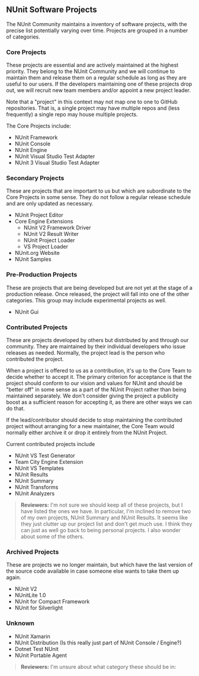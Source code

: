 ## NUnit Software Projects

The NUnit Community maintains a inventory of software projects, with the precise list potentially varying over time. Projects are grouped in a number of categories.

### Core Projects

   These projects are essential and are actively maintained at the highest priority. They belong to the NUnit Community and we will continue to maintain them and release them on a regular schedule as long as they are useful to our users. If the developers maintaining one of these projects drop out, we will recruit new team members and/or appoint a new project leader.

   Note that a "project" in this context may not map one to one to GitHub repositories. That is, a single project may have multiple repos and (less frequently) a single repo may house multiple projects.

   The Core Projects include:

   * NUnit Framework
   * NUnit Console
   * NUnit Engine
   * NUnit Visual Studio Test Adapter
   * NUnit 3 Visual Studio Test Adapter

### Secondary Projects

   These are projects that are important to us but which are subordinate to the Core Projects in some sense. They do not follow a regular release schedule and are only updated as necessary.

   * NUnit Project Editor
   * Core Engine Extensions
     * NUnit V2 Framework Driver
     * NUnit V2 Result Writer
     * NUnit Project Loader
     * VS Project Loader
   * NUnit.org Website
   * NUnit Samples

### Pre-Production Projects

   These are projects that are being developed but are not yet at the stage of a production release. Once released, the project will fall into one of the other categories. This group may include experimental projects as well.

   * NUnit Gui

### Contributed Projects

   These are projects developed by others but distributed by and through our community. They are maintained by their individual developers who issue releases as needed. Normally, the project lead is the person who contributed the project. 
   
   When a project is offered to us as a contribution, it's up to the Core Team to decide whether to accept it. The primary criterion for acceptance is that the project should conform to our vision and values for NUnit and should be "better off" in some sense as a part of the NUnit Project rather than being maintained separately. We don't consider giving the project a publicity boost as a sufficient reason for accepting it, as there are other ways we can do that. 
   
   If the lead/contributor should decide to stop maintaining the contributed project without arranging for a new maintainer, the Core Team would normally either archive it or drop it entirely from the NUnit Project.
   
   Current contributed projects include

   * NUnit VS Test Generator
   * Team City Engine Extension
   * NUnit VS Templates
   * NUnit Results
   * NUnit Summary
   * NUnit Transforms 
   * NUnit Analyzers

   >**Reviewers:** I'm not sure we should keep all of these projects, but I have listed the ones we have. In particular, I'm inclined to remove two of my own projects, NUnit Summary and NUnit Results. It seems like they just clutter up our project list and don't get much use. I think they can just as well go back to being personal projects. I also wonder about some of the others.
   
### Archived Projects

   These are projects we no longer maintain, but which have the last version of the source code available in case someone else wants to take them up again.

   * NUnit V2
   * NUnitLite 1.0
   * NUnit for Compact Framework
   * NUnit for Silverlight

### Unknown

   * NUnit Xamarin
   * NUnit Distribution (Is this really just part of NUnit Console / Engine?)
   * Dotnet Test NUnit
   * NUnit Portable Agent

>**Reviewers:** I'm unsure about what category these should be in:
